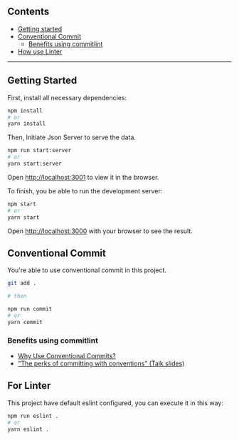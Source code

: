 ## Contents

- [Getting started](#getting-started)
- [Conventional Commit](#conventional-commit)
  - [Benefits using commitlint](#benefits-using-commitlint)
- [How use Linter](#for-linter)

---

## Getting Started

First, install all necessary dependencies:

```bash
npm install
# or
yarn install
```

Then, Initiate Json Server to serve the data.

```bash
npm run start:server
# or
yarn start:server
```

Open [http://localhost:3001](http://localhost:3001) to view it in the browser.

To finish, you be able to run the development server:

```bash
npm start
# or
yarn start
```

Open [http://localhost:3000](http://localhost:3000) with your browser to see the result.

## Conventional Commit

You're able to use conventional commit in this project.

```bash
git add .

# then

npm run commit
# or
yarn commit
```

### Benefits using commitlint

- [Why Use Conventional Commits?](https://www.conventionalcommits.org/en/v1.0.0-beta.2/#why-use-conventional-commits)
- ["The perks of committing with conventions" (Talk slides)](https://slides.com/marionebl/the-perks-of-committing-with-conventions#/)

## For Linter

This project have default eslint configured, you can execute it in this way:

```bash
npm run eslint .
# or
yarn eslint .
```
